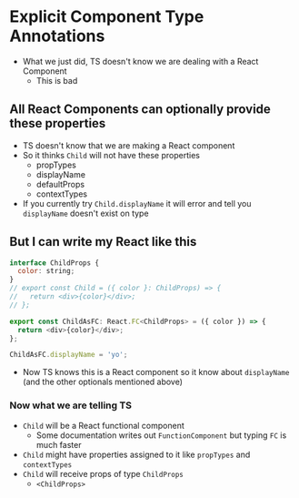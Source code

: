 # Explicit Component Type Annotations
* What we just did, TS doesn't know we are dealing with a React Component
    - This is bad

## All React Components can optionally provide these properties
* TS doesn't know that we are making a React component
* So it thinks `Child` will not have these properties
    - propTypes
    - displayName
    - defaultProps
    - contextTypes 
* If you currently try `Child.displayName` it will error and tell you `displayName` doesn't exist on type

## But I can write my React like this
```js
interface ChildProps {
  color: string;
}
// export const Child = ({ color }: ChildProps) => {
//   return <div>{color}</div>;
// };

export const ChildAsFC: React.FC<ChildProps> = ({ color }) => {
  return <div>{color}</div>;
};

ChildAsFC.displayName = 'yo';
```

* Now TS knows this is a React component so it know about `displayName` (and the other optionals mentioned above)

### Now what we are telling TS
* `Child` will be a React functional component
    - Some documentation writes out `FunctionComponent` but typing `FC` is much faster
* `Child` might have properties assigned to it like `propTypes` and `contextTypes`
* `Child` will receive props of type `ChildProps`
    - `<ChildProps>`
